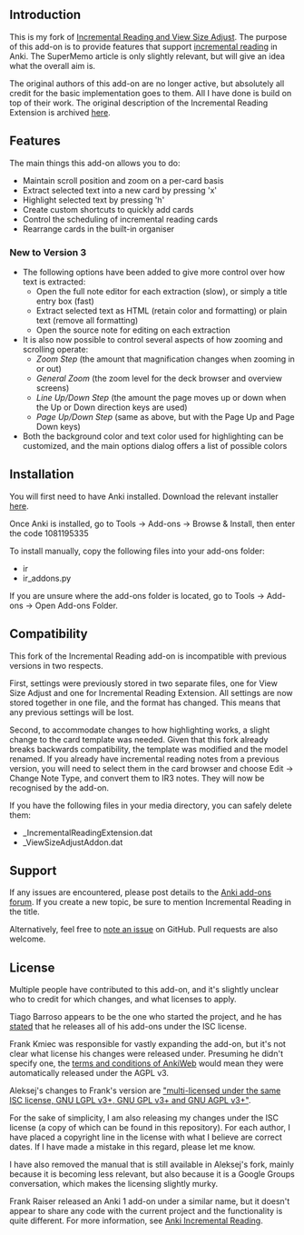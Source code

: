 ## Introduction

This is my fork of [Incremental Reading and View Size Adjust](https://github.com/aleksejrs/anki-2.0-vsa-and-ire). The purpose of this add-on is to provide features that support [incremental reading](http://www.supermemo.com/help/read.htm) in Anki. The SuperMemo article is only slightly relevant, but will give an idea what the overall aim is.

The original authors of this add-on are no longer active, but absolutely all credit for the basic implementation goes to them. All I have done is build on top of their work. The original description of the Incremental Reading Extension is archived [here](https://web.archive.org/web/20131031170459/https://ankiweb.net/shared/info/2880922486).

## Features

The main things this add-on allows you to do:

* Maintain scroll position and zoom on a per-card basis
* Extract selected text into a new card by pressing 'x'
* Highlight selected text by pressing 'h'
* Create custom shortcuts to quickly add cards
* Control the scheduling of incremental reading cards
* Rearrange cards in the built-in organiser

### New to Version 3

* The following options have been added to give more control over how text is extracted:
  * Open the full note editor for each extraction (slow), or simply a title entry box (fast)
  * Extract selected text as HTML (retain color and formatting) or plain text (remove all formatting)
  * Open the source note for editing on each extraction
* It is also now possible to control several aspects of how zooming and scrolling operate:
  * _Zoom Step_ (the amount that magnification changes when zooming in or out)
  * _General Zoom_ (the zoom level for the deck browser and overview screens)
  * _Line Up/Down Step_ (the amount the page moves up or down when the Up or Down direction keys are used)
  * _Page Up/Down Step_ (same as above, but with the Page Up and Page Down keys)
* Both the background color and text color used for highlighting can be customized, and the main options dialog offers a list of possible colors

## Installation

You will first need to have Anki installed. Download the relevant installer [here](http://ankisrs.net).

Once Anki is installed, go to Tools -> Add-ons -> Browse & Install, then enter the code 1081195335

To install manually, copy the following files into your add-ons folder:

* ir
* ir_addons.py

If you are unsure where the add-ons folder is located, go to Tools -> Add-ons -> Open Add-ons Folder.

## Compatibility

This fork of the Incremental Reading add-on is incompatible with previous versions in two respects.

First, settings were previously stored in two separate files, one for View Size Adjust and one for Incremental Reading Extension. All settings are now stored together in one file, and the format has changed. This means that any previous settings will be lost.

Second, to accommodate changes to how highlighting works, a slight change to the card template was needed. Given that this fork already breaks backwards compatibility, the template was modified and the model renamed. If you already have incremental reading notes from a previous version, you will need to select them in the card browser and choose Edit -> Change Note Type, and convert them to IR3 notes. They will now be recognised by the add-on.

If you have the following files in your media directory, you can safely delete them:

* \_IncrementalReadingExtension.dat
* \_ViewSizeAdjustAddon.dat

## Support

If any issues are encountered, please post details to the [Anki add-ons forum](https://anki.tenderapp.com/discussions/add-ons). If you create a new topic, be sure to mention Incremental Reading in the title.

Alternatively, feel free to [note an issue](https://github.com/luoliyan/incremental-reading-for-anki/issues) on GitHub. Pull requests are also welcome.

## License

Multiple people have contributed to this add-on, and it's slightly unclear who to credit for which changes, and what licenses to apply.

Tiago Barroso appears to be the one who started the project, and he has [stated](https://groups.google.com/d/msg/anki-addons/xibqDVFqQwQ/-qpxKvxurPMJ) that he releases all of his add-ons under the ISC license.

Frank Kmiec was responsible for vastly expanding the add-on, but it's not clear what license his changes were released under. Presuming he didn't specify one, the [terms and conditions of AnkiWeb](https://ankiweb.net/account/terms) would mean they were automatically released under the AGPL v3.

Aleksej's changes to Frank's version are ["multi-licensed under the same ISC license, GNU LGPL v3+, GNU GPL v3+ and GNU AGPL v3+"](https://github.com/aleksejrs/anki-2.0-vsa-and-ire).

For the sake of simplicity, I am also releasing my changes under the ISC license (a copy of which can be found in this repository). For each author, I have placed a copyright line in the license with what I believe are correct dates. If I have made a mistake in this regard, please let me know.

I have also removed the manual that is still available in Aleksej's fork, mainly because it is becoming less relevant, but also because it is a Google Groups conversation, which makes the licensing slightly murky.

Frank Raiser released an Anki 1 add-on under a similar name, but it doesn't appear to share any code with the current project and the functionality is quite different. For more information, see [Anki Incremental Reading](http://frankraiser.de/drupal/AnkiIR).
